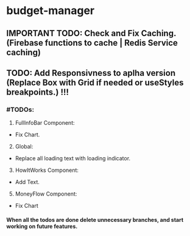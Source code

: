 # budget-manager

## IMPORTANT TODO: Check and Fix Caching. (Firebase functions to cache | Redis Service caching)

## TODO: Add Responsivness to aplha version (Replace Box with Grid if needed or useStyles breakpoints.) !!!

### #TODOs:

1. FullInfoBar Component:

- Fix Chart.

2. Global:

- Replace all loading text with loading indicator.

3. HowItWorks Component:

- Add Text.

5. MoneyFlow Component:

- Fix Chart

#### When all the todos are done delete unnecessary branches, and start working on future features.
